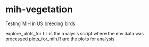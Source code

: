 # mih-vegetation

Testing MIH in US breeding birds

explore_plots_for LL is the analysis script where the env data was processed
plots_for_mih.R are the plots for analysis
